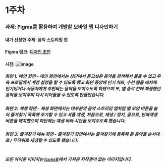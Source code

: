 # 1주차
### 과제: Figma를 활용하여 개발할 모바일 앱 디자인하기
#### 내가 선정한 주제: 음악 스트리밍 앱
#### Figma 링크: [디자인 초안](https://www.figma.com/file/MfoZCTtCcPgo5a9TnAagkS/Untitled?type=design&node-id=0%3A1&mode=design&t=6HxbFUCPlPSqGjMm-1)
#### 사진: ![image](https://github.com/alsrl441/MobileAppDevelopment/assets/128763318/5477e551-4cb7-4aca-a08f-0ae5efec4ef5)
##### 화면 1: 메인 화면 - 메인 화면에서는 상단에서 듣고싶은 음악을 검색해서 들을 수 있고 우측 프로필에서 계정 설정을 할 수 있도록 했고 화면 중앙에 인기 차트, 추천 탭을 배치해 인기있거나 사용자에게 추천되는 음악을 보여주도록 하였으며 또, 앱 종료 전에 재생했던 음악을 보여주며 다시 이어들을 수 있도록 만들었습니다.
##### 화면 2: 재생 화면 - 재생 화면에서는 대부분의 음악 스트리밍 앱처럼 별 모양 버튼을 눌러 즐겨찾기 목록에 추가할 수 있고 셔플 재생, 처음으로, 재생 / 정지, 끝으로, 반복재생 버튼을 배치했으며 하단에는 재생 바와 시간을 보여주도록 했습니다.
##### 화면 3: 즐겨찾기 메뉴 화면 - 즐겨찾기 화면에서는 즐겨찾기에 등록해 둔 음악을 순서대로 / 무작위로 재생할 수 있도록 했습니다.<br><br>
##### 모든 아이콘 이미지는 [Icons8](https://icons8.com/)에서 가져온 저작권이 없는 이미지입니다.

